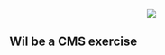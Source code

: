 <p align="center"><img src="https://laravel.com/assets/img/components/logo-laravel.svg"></p>

## Wil be a CMS exercise

